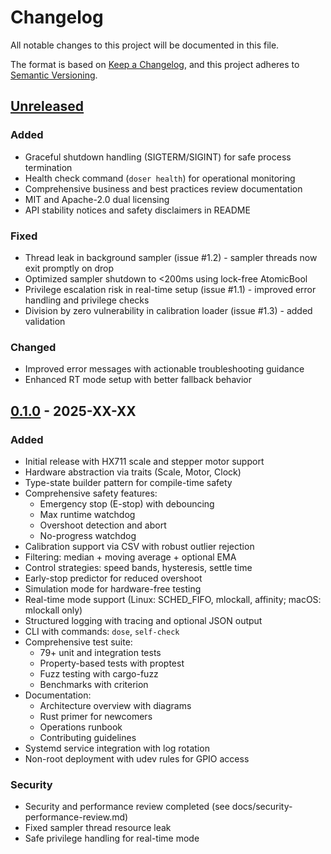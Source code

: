 # Changelog

All notable changes to this project will be documented in this file.

The format is based on [Keep a Changelog](https://keepachangelog.com/en/1.0.0/),
and this project adheres to [Semantic Versioning](https://semver.org/spec/v2.0.0.html).

## [Unreleased]

### Added

- Graceful shutdown handling (SIGTERM/SIGINT) for safe process termination
- Health check command (`doser health`) for operational monitoring
- Comprehensive business and best practices review documentation
- MIT and Apache-2.0 dual licensing
- API stability notices and safety disclaimers in README

### Fixed

- Thread leak in background sampler (issue #1.2) - sampler threads now exit promptly on drop
- Optimized sampler shutdown to <200ms using lock-free AtomicBool
- Privilege escalation risk in real-time setup (issue #1.1) - improved error handling and privilege checks
- Division by zero vulnerability in calibration loader (issue #1.3) - added validation

### Changed

- Improved error messages with actionable troubleshooting guidance
- Enhanced RT mode setup with better fallback behavior

## [0.1.0] - 2025-XX-XX

### Added

- Initial release with HX711 scale and stepper motor support
- Hardware abstraction via traits (Scale, Motor, Clock)
- Type-state builder pattern for compile-time safety
- Comprehensive safety features:
  - Emergency stop (E-stop) with debouncing
  - Max runtime watchdog
  - Overshoot detection and abort
  - No-progress watchdog
- Calibration support via CSV with robust outlier rejection
- Filtering: median + moving average + optional EMA
- Control strategies: speed bands, hysteresis, settle time
- Early-stop predictor for reduced overshoot
- Simulation mode for hardware-free testing
- Real-time mode support (Linux: SCHED_FIFO, mlockall, affinity; macOS: mlockall only)
- Structured logging with tracing and optional JSON output
- CLI with commands: `dose`, `self-check`
- Comprehensive test suite:
  - 79+ unit and integration tests
  - Property-based tests with proptest
  - Fuzz testing with cargo-fuzz
  - Benchmarks with criterion
- Documentation:
  - Architecture overview with diagrams
  - Rust primer for newcomers
  - Operations runbook
  - Contributing guidelines
- Systemd service integration with log rotation
- Non-root deployment with udev rules for GPIO access

### Security

- Security and performance review completed (see docs/security-performance-review.md)
- Fixed sampler thread resource leak
- Safe privilege handling for real-time mode

[Unreleased]: https://github.com/cesuratx/doser/compare/v0.1.0...HEAD
[0.1.0]: https://github.com/cesuratx/doser/releases/tag/v0.1.0
